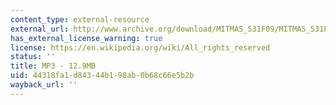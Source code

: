 ```yaml
---
content_type: external-resource
external_url: http://www.archive.org/download/MITMAS_531F09/MITMAS_531F09_lec02_1.mp3
has_external_license_warning: true
license: https://en.wikipedia.org/wiki/All_rights_reserved
status: ''
title: MP3 - 12.9MB
uid: 44318fa1-d843-44b1-98ab-0b68c66e5b2b
wayback_url: ''
---
```

